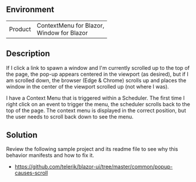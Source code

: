 
## Environment

<table>
<tbody>
<tr>
<td>Product</td>
<td>
ContextMenu for Blazor, <br />
Window for Blazor
</td>
</tr>
</tbody>
</table>

## Description
If I click a link to spawn a window and I'm currently scrolled up to the top of the page, the pop-up appears centered in the viewport (as desired), but if I am scrolled down, the browser (Edge & Chrome) scrolls up and places the window in the center of the viewport scrolled up (not where I was).

I have a Context Menu that is triggered within a Scheduler. The first time I right click on an event to trigger the menu, the scheduler scrolls back to the top of the page. The context menu is displayed in the correct position, but the user needs to scroll back down to see the menu.

## Solution
Review the following sample project and its readme file to see why this behavior manifests and how to fix it.

* <a href="https://github.com/telerik/blazor-ui/tree/master/common/popup-causes-scroll" target="_blank">https://github.com/telerik/blazor-ui/tree/master/common/popup-causes-scroll</a>


